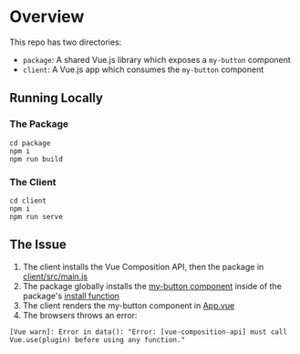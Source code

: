 # Overview

This repo has two directories:
* `package`: A shared Vue.js library which exposes a `my-button` component
* `client`: A Vue.js app which consumes the `my-button` component

## Running Locally

### The Package
```
cd package
npm i
npm run build
```

### The Client
```
cd client
npm i
npm run serve
```

## The Issue

1. The client installs the Vue Composition API, then the package in [client/src/main.js](client/src/main.js)
1. The package globally installs the [my-button component](package/src/my-button.vue) inside of the package's [install function](package/src/index.js)
1. The client renders the my-button component in [App.vue](client/src/App.vue)
1. The browsers throws an error:

```
[Vue warn]: Error in data(): "Error: [vue-composition-api] must call Vue.use(plugin) before using any function."
```
